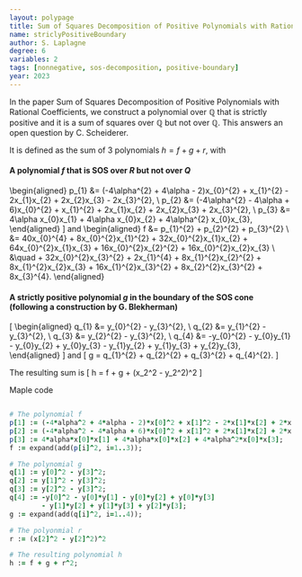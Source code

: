 ```yaml
---
layout: polypage
title: Sum of Squares Decomposition of Positive Polynomials with Rational Coefficients
name: striclyPositiveBoundary
author: S. Laplagne
degree: 6
variables: 2
tags: [nonnegative, sos-decomposition, positive-boundary]
year: 2023
---
```


In the paper Sum of Squares Decomposition of Positive Polynomials with Rational Coefficients, 
we construct a polynomial over $\mathbb{Q}$ that is strictly positive and it is a sum of squares over $\mathbb{Q}$ but not over $\mathbb{Q}$.
This answers an open question by C. Scheiderer.

It is defined as the sum of 3 polynomials $h = f + g + r$, with

#### A polynomial $f$ that is SOS over $R$ but not over $Q$

\begin{aligned}
p_{1} &= (-4\alpha^{2} + 4\alpha - 2)x_{0}^{2} + x_{1}^{2} - 2x_{1}x_{2} + 2x_{2}x_{3} - 2x_{3}^{2}, \\
p_{2} &= (-4\alpha^{2} - 4\alpha + 6)x_{0}^{2} + x_{1}^{2} + 2x_{1}x_{2} + 2x_{2}x_{3} + 2x_{3}^{2}, \\
p_{3} &= 4\alpha x_{0}x_{1} + 4\alpha x_{0}x_{2} + 4\alpha^{2} x_{0}x_{3},
\end{aligned}
\]
and 
\begin{aligned}
f &= p_{1}^{2} + p_{2}^{2} + p_{3}^{2} \\
  &= 40x_{0}^{4} + 8x_{0}^{2}x_{1}^{2} + 32x_{0}^{2}x_{1}x_{2} + 64x_{0}^{2}x_{1}x_{3} + 16x_{0}^{2}x_{2}^{2} + 16x_{0}^{2}x_{2}x_{3} \\
  &\quad + 32x_{0}^{2}x_{3}^{2} + 2x_{1}^{4} + 8x_{1}^{2}x_{2}^{2} + 8x_{1}^{2}x_{2}x_{3} + 16x_{1}^{2}x_{3}^{2} + 8x_{2}^{2}x_{3}^{2} + 8x_{3}^{4}.
\end{aligned}

#### A strictly positive polynomial $g$ in the boundary of the SOS cone (following a construction by G. Blekherman)
\[
\begin{aligned}
q_{1} &= y_{0}^{2} - y_{3}^{2}, \\
q_{2} &= y_{1}^{2} - y_{3}^{2}, \\
q_{3} &= y_{2}^{2} - y_{3}^{2}, \\
q_{4} &= -y_{0}^{2} - y_{0}y_{1} - y_{0}y_{2} + y_{0}y_{3} 
         - y_{1}y_{2} + y_{1}y_{3} + y_{2}y_{3},
\end{aligned}
\]
and 
\[
g = q_{1}^{2} + q_{2}^{2} + q_{3}^{2} + q_{4}^{2}.
\]

The resulting sum is
\[
h = f + g + (x_2^2 - y_2^2)^2
\]


Maple code
```ruby

# The polynomial f
p[1] := (-4*alpha^2 + 4*alpha - 2)*x[0]^2 + x[1]^2 - 2*x[1]*x[2] + 2*x[2]*x[3] - 2*x[3]^2;
p[2] := (-4*alpha^2 - 4*alpha + 6)*x[0]^2 + x[1]^2 + 2*x[1]*x[2] + 2*x[2]*x[3] + 2*x[3]^2;
p[3] := 4*alpha*x[0]*x[1] + 4*alpha*x[0]*x[2] + 4*alpha^2*x[0]*x[3];
f := expand(add(p[i]^2, i=1..3));

# The polynomial g
q[1] := y[0]^2 - y[3]^2;
q[2] := y[1]^2 - y[3]^2;
q[3] := y[2]^2 - y[3]^2;
q[4] := -y[0]^2 - y[0]*y[1] - y[0]*y[2] + y[0]*y[3]
        - y[1]*y[2] + y[1]*y[3] + y[2]*y[3];
g := expand(add(q[i]^2, i=1..4));

# The polyonmial r
r := (x[2]^2 - y[2]^2)^2

# The resulting polynomial h
h := f + g + r^2;

```

<!-- add history, minimal number of squares, references, verification scripts, etc. -->
